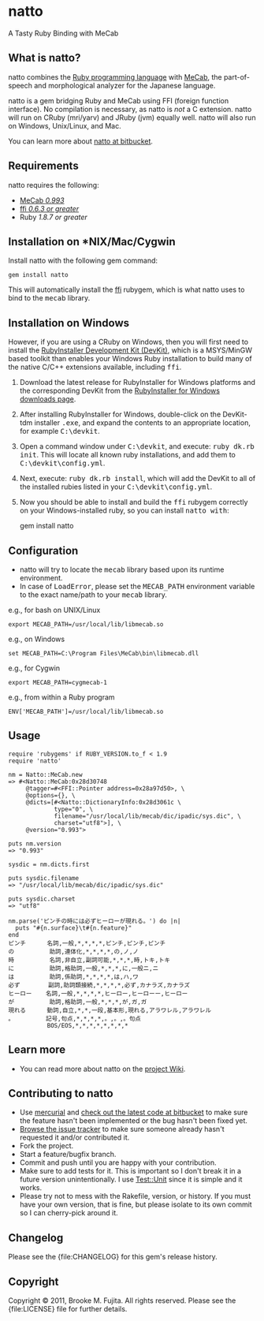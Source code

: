# natto
A Tasty Ruby Binding with MeCab

## What is natto?
natto combines the [Ruby programming language](http://www.ruby-lang.org/) with [MeCab](http://mecab.googlecode.com/svn/trunk/mecab/doc/index.html), the part-of-speech and morphological analyzer for the Japanese language.

natto is a gem bridging Ruby and MeCab using FFI (foreign function interface). No compilation is necessary, as natto is _not_ a C extension. natto will run on CRuby (mri/yarv) and JRuby (jvm) equally well. natto will also run on Windows, Unix/Linux, and Mac.

You can learn more about [natto at bitbucket](https://bitbucket.org/buruzaemon/natto/).

## Requirements
natto requires the following:

-  [MeCab _0.993_](http://code.google.com/p/mecab/downloads/list)
-  [ffi _0.6.3 or greater_](http://rubygems.org/gems/ffi)
-  Ruby _1.8.7 or greater_

## Installation on *NIX/Mac/Cygwin
Install natto with the following gem command:

    gem install natto

This will automatically install the [ffi](http://rubygems.org/gems/ffi) rubygem, which is what natto uses to bind to the <tt>mecab</tt> library.

## Installation on Windows 
However, if you are using a CRuby on Windows, then you will first need to install the [RubyInstaller Development Kit (DevKit)](https://github.com/oneclick/rubyinstaller/wiki/Development-Kit), which is a MSYS/MinGW based toolkit than enables your Windows Ruby installation to build many of the native C/C++ extensions available, including <tt>ffi</tt>.

1. Download the latest release for RubyInstaller for Windows platforms and the corresponding DevKit from the [RubyInstaller for Windows downloads page](http://rubyinstaller.org/downloads/).
2. After installing RubyInstaller for Windows, double-click on the DevKit-tdm installer <tt>.exe</tt>, and expand the contents to an appropriate location, for example <tt>C:\devkit</tt>.
3. Open a command window under <tt>C:\devkit</tt>, and execute: <tt>ruby dk.rb init</tt>. This will locate all known ruby installations, and add them to <tt>C:\devkit\config.yml</tt>.
4. Next, execute: <tt>ruby dk.rb install</tt>, which will add the DevKit to all of the installed rubies listed in your <tt>C:\devkit\config.yml</tt>.
5. Now you should be able to install and build the <tt>ffi</tt> rubygem correctly on your Windows-installed ruby, so you can install <tt>natto with</tt>: 

    gem install natto

## Configuration
-  natto will try to locate the <tt>mecab</tt> library based upon its runtime environment.
-  In case of <tt>LoadError</tt>, please set the <tt>MECAB_PATH</tt> environment variable to the exact name/path to your <tt>mecab</tt> library.

e.g., for bash on UNIX/Linux

    export MECAB_PATH=/usr/local/lib/libmecab.so

e.g., on Windows

    set MECAB_PATH=C:\Program Files\MeCab\bin\libmecab.dll

e.g., for Cygwin

    export MECAB_PATH=cygmecab-1

e.g., from within a Ruby program

    ENV['MECAB_PATH']=/usr/local/lib/libmecab.so

## Usage
    require 'rubygems' if RUBY_VERSION.to_f < 1.9
    require 'natto'

    nm = Natto::MeCab.new
    => #<Natto::MeCab:0x28d30748 
         @tagger=#<FFI::Pointer address=0x28a97d50>, \
         @options={}, \
         @dicts=[#<Natto::DictionaryInfo:0x28d3061c \
                 type="0", \
                 filename="/usr/local/lib/mecab/dic/ipadic/sys.dic", \
                 charset="utf8">], \
         @version="0.993">

    puts nm.version
    => "0.993" 

    sysdic = nm.dicts.first

    puts sysdic.filename
    => "/usr/local/lib/mecab/dic/ipadic/sys.dic"

    puts sysdic.charset
    => "utf8" 
    
    nm.parse('ピンチの時には必ずヒーローが現れる。') do |n|
      puts "#{n.surface}\t#{n.feature}"
    end
    ピンチ      名詞,一般,*,*,*,*,ピンチ,ピンチ,ピンチ
    の          助詞,連体化,*,*,*,*,の,ノ,ノ
    時          名詞,非自立,副詞可能,*,*,*,時,トキ,トキ 
    に          助詞,格助詞,一般,*,*,*,に,一般ニ,ニ
    は          助詞,係助詞,*,*,*,*,は,ハ,ワ
    必ず        副詞,助詞類接続,*,*,*,*,必ず,カナラズ,カナラズ
    ヒーロー    名詞,一般,*,*,*,*,ヒーロー,ヒーローー,ヒーロー
    が          助詞,格助詞,一般,*,*,*,が,ガ,ガ
    現れる      動詞,自立,*,*,一段,基本形,現れる,アラワレル,アラワレル
    。         記号,句点,*,*,*,*,。,。,。句点
               BOS/EOS,*,*,*,*,*,*,*,*


## Learn more 
- You can read more about natto on the [project Wiki](https://bitbucket.org/buruzaemon/natto/wiki/Home).

## Contributing to natto
-  Use [mercurial](http://mercurial.selenic.com/) and [check out the latest code at bitbucket](https://bitbucket.org/buruzaemon/natto/src/) to make sure the feature hasn't been implemented or the bug hasn't been fixed yet.
-  [Browse the issue tracker](https://bitbucket.org/buruzaemon/natto/issues/) to make sure someone already hasn't requested it and/or contributed it.
-  Fork the project.
-  Start a feature/bugfix branch.
-  Commit and push until you are happy with your contribution.
-  Make sure to add tests for it. This is important so I don't break it in a future version unintentionally. I use [Test::Unit](http://ruby-doc.org/stdlib/libdoc/test/unit/rdoc/classes/Test/Unit.html) since it is simple and it works.
-  Please try not to mess with the Rakefile, version, or history. If you must have your own version, that is fine, but please isolate to its own commit so I can cherry-pick around it.

## Changelog
Please see the {file:CHANGELOG} for this gem's release history.

## Copyright
Copyright &copy; 2011, Brooke M. Fujita. All rights reserved. Please see the {file:LICENSE} file for further details. 
